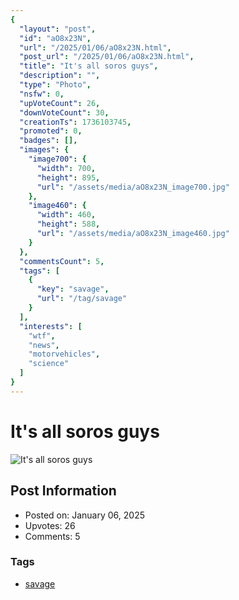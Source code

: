 ```yaml
---
{
  "layout": "post",
  "id": "aO8x23N",
  "url": "/2025/01/06/aO8x23N.html",
  "post_url": "/2025/01/06/aO8x23N.html",
  "title": "It's all soros guys",
  "description": "",
  "type": "Photo",
  "nsfw": 0,
  "upVoteCount": 26,
  "downVoteCount": 30,
  "creationTs": 1736103745,
  "promoted": 0,
  "badges": [],
  "images": {
    "image700": {
      "width": 700,
      "height": 895,
      "url": "/assets/media/aO8x23N_image700.jpg"
    },
    "image460": {
      "width": 460,
      "height": 588,
      "url": "/assets/media/aO8x23N_image460.jpg"
    }
  },
  "commentsCount": 5,
  "tags": [
    {
      "key": "savage",
      "url": "/tag/savage"
    }
  ],
  "interests": [
    "wtf",
    "news",
    "motorvehicles",
    "science"
  ]
}
---
```


# It's all soros guys

![It's all soros guys](/assets/media/aO8x23N_image700.jpg)

## Post Information

- Posted on: January 06, 2025
- Upvotes: 26
- Comments: 5

### Tags

- [savage](/tag/savage)
